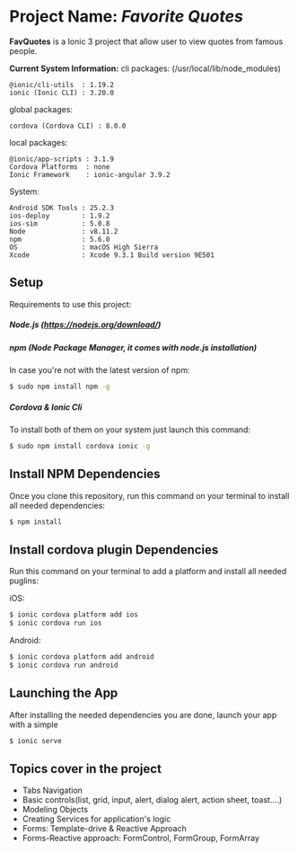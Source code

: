 # Project Name: *Favorite Quotes*

**FavQuotes** is a Ionic 3 project that allow user to view quotes from famous people.

**Current System Information:**
cli packages: (/usr/local/lib/node_modules)

    @ionic/cli-utils  : 1.19.2
    ionic (Ionic CLI) : 3.20.0

global packages:

    cordova (Cordova CLI) : 8.0.0

local packages:

    @ionic/app-scripts : 3.1.9
    Cordova Platforms  : none
    Ionic Framework    : ionic-angular 3.9.2

System:

    Android SDK Tools : 25.2.3
    ios-deploy        : 1.9.2
    ios-sim           : 5.0.8
    Node              : v8.11.2
    npm               : 5.6.0
    OS                : macOS High Sierra
    Xcode             : Xcode 9.3.1 Build version 9E501


## Setup

Requirements to use this project:

##### Node.js (https://nodejs.org/download/)

##### npm (Node Package Manager, it comes with node.js installation)
In case you're not with the latest version of npm:
```sh
$ sudo npm install npm -g
```

##### Cordova & Ionic Cli
To install both of them on your system just launch this command:
```sh
$ sudo npm install cordova ionic -g
```

## Install NPM Dependencies
Once you clone this repository, run this command on your terminal to install all needed dependencies:
```sh
$ npm install
```

## Install cordova plugin Dependencies
Run this command on your terminal to add a platform and install all needed puglins:

iOS:
```sh
$ ionic cordova platform add ios
$ ionic cordova run ios
```

Android:
```sh
$ ionic cordova platform add android
$ ionic cordova run android
```
## Launching the App
After installing the needed dependencies you are done, launch your app with a simple
```sh
$ ionic serve
```
## Topics cover in the project
- Tabs Navigation
- Basic controls(list, grid, input, alert, dialog alert, action sheet, toast....)
- Modeling Objects
- Creating Services for application's logic
- Forms: Template-drive & Reactive Approach
- Forms-Reactive approach: FormControl, FormGroup, FormArray